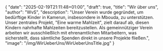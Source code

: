 {
    "date": "2025-02-19T21:11:48+01:00",
    "draft": true,
    "title": "Wir über uns",
    "author": "WvS",
    "description": "Unser Verein wurde gegründet, um bedürftige Kinder in Kamerun, insbesondere in Mbouda, zu unterstützen. Unser zentrales Projekt, \"Eine warme Mahlzeit\", zielt darauf ab, diesen Kindern nahrhafte Mahlzeiten bereitzustellen. Als gemeinnütziger Verein arbeiten wir ausschließlich mit ehrenamtlichen Mitarbeitern, was sicherstellt, dass sämtliche Spenden direkt in unsere Projekte fließen.",
    "image": "/img/WirUeberUns/WirUeberUnsTitle.jpg"
}
